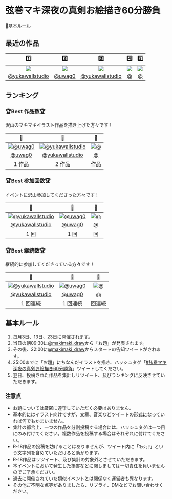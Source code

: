 ﻿# 弦巻マキ深夜の真剣お絵描き60分勝負

[📝基本ルール](#基本ルール)

## 最近の作品

| 1️⃣ | 2️⃣ | 3️⃣ | 4️⃣ | 5️⃣ |
| :---: | :---: | :---: | :---: | :---: |
| [![](https://pbs.twimg.com/media/E_k-jLCVIAM5BhL.jpg:thumb)](https://twitter.com/yukawallstudio/status/1439251069222096902) | [![](https://pbs.twimg.com/media/E_k6PasVkAUrmqa.png:thumb)](https://twitter.com/uwag0/status/1439245673744896005) | [![](https://pbs.twimg.com/media/E_kvfC3UUA0i0yH.jpg:thumb)](https://twitter.com/yukawallstudio/status/1439233837360291843) | [![](:thumb)](https://twitter.com//status/) | [![](:thumb)](https://twitter.com//status/) |
| [@yukawallstudio](https://twitter.com/yukawallstudio) | [@uwag0](https://twitter.com/uwag0) | [@yukawallstudio](https://twitter.com/yukawallstudio) | [@](https://twitter.com/) | [@](https://twitter.com/) |

## ランキング

### 🏆Best 作品数🏆

沢山のマキマキイラスト作品を描き上げた方々です！

| 🥇 | 🥈 | 🥉 |
| :---: | :---: | :---: |
| [![@uwag0](https://pbs.twimg.com/profile_images/505203180431360000/JXmdpqS-_normal.jpeg)](https://twitter.com/uwag0) | [![@yukawallstudio](https://pbs.twimg.com/profile_images/950043565232611328/_YQtygm4_bigger.jpg)](https://twitter.com/yukawallstudio) | [![@]()](https://twitter.com/) |
| [@uwag0](https://twitter.com/uwag0) | [@yukawallstudio](https://twitter.com/yukawallstudio) | [@](https://twitter.com/) |
| 1 作品 | 2 作品 |  作品 |

### 🏆Best 参加回数🏆

イベントに沢山参加してくださった方々です！

| 🥇 | 🥈 | 🥉 |
| :---: | :---: | :---: |
| [![@yukawallstudio](https://pbs.twimg.com/profile_images/950043565232611328/_YQtygm4_bigger.jpg)](https://twitter.com/yukawallstudio) | [![@uwag0](https://pbs.twimg.com/profile_images/505203180431360000/JXmdpqS-_normal.jpeg)](https://twitter.com/uwag0) | [![@]()](https://twitter.com/) |
| [@yukawallstudio](https://twitter.com/yukawallstudio) | [@uwag0](https://twitter.com/uwag0) | [@](https://twitter.com/) |
| 1 回 | 1 回 |  回 |

### 🏆Best 継続数🏆

継続的に参加してくださっている方々です！

| 🥇 | 🥈 | 🥉 |
| :---: | :---: | :---: |
| [![@yukawallstudio](https://pbs.twimg.com/profile_images/950043565232611328/_YQtygm4_bigger.jpg)](https://twitter.com/yukawallstudio) | [![@uwag0](https://pbs.twimg.com/profile_images/505203180431360000/JXmdpqS-_normal.jpeg)](https://twitter.com/uwag0) | [![@]()](https://twitter.com/) |
| [@yukawallstudio](https://twitter.com/yukawallstudio) | [@uwag0](https://twitter.com/uwag0) | [@](https://twitter.com/) |
| 1 回連続 | 1 回連続 |  回連続 |

## 基本ルール

1. 毎月3日、13日、23日に開催されます。
1. 当日の朝09:30に[@makimaki_draw](https://twitter.com/makimaki_draw)から「お題」が発表されます。
1. その後、22:00に[@makimaki_draw](https://twitter.com/makimaki_draw)からスタートの告知ツイートがされます。
1. 25:00までに「お題」にちなんだイラストを描き、ハッシュタグ「[#弦巻マキ深夜の真剣お絵描き60分勝負](https://twitter.com/hashtag/弦巻マキ深夜の真剣お絵描き60分勝負)」ツイートしてください。
1. 翌日、投稿された作品を集計しリツイート、及びランキングに反映させていただきます。

### 注意点

- お題については厳密に遵守していただく必要はありません。
- 基本的にはイラスト向けですが、文章、音楽などツイートの形式になっていれば何でもかまいません。
- 集計の都合上、一つの作品を分割投稿する場合には、ハッシュタグは一つ目にのみ付けてください。複数作品を投稿する場合はそれぞれに付けてください。
- R-18作品の投稿を妨げることはありませんが、ツイート内に「ｺｯｼｮﾘ」という文字列を含めていただけると助かります。
- R-18作品はリツイート、及び集計の対象外とさせていただきます。
- 本イベントにおいて発生した損害などに関しましては一切責任を負いませんのでご了承ください。
- 過去に開催されていた類似イベントとは関係なく運営者も異なります。
- その他ご不明な点等がありましたら、リプライ、DMなどでお問い合わせください。